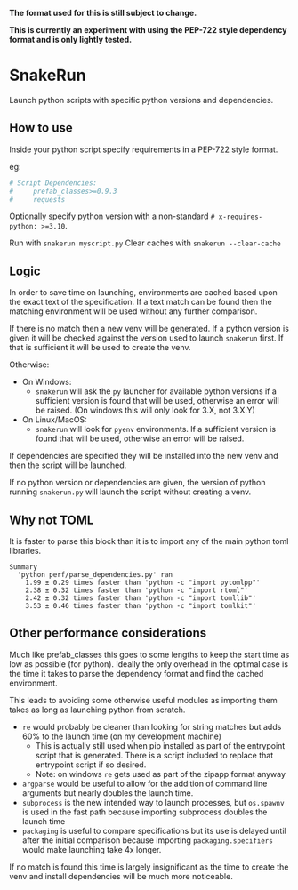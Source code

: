 **The format used for this is still subject to change.**

**This is currently an experiment with using the PEP-722 style dependency format and is only lightly tested.**

# SnakeRun #

Launch python scripts with specific python versions and dependencies.

## How to use ##

Inside your python script specify requirements in a PEP-722 style format.

eg:
```python
# Script Dependencies:
#     prefab_classes>=0.9.3
#     requests
```

Optionally specify python version with a non-standard `# x-requires-python: >=3.10`.

Run with `snakerun myscript.py`
Clear caches with `snakerun --clear-cache`

## Logic ##

In order to save time on launching, environments are cached based upon 
the exact text of the specification. If a text match can be found then 
the matching environment will be used without any further comparison.

If there is no match then a new venv will be generated. If a python
version is given it will be checked against the version used to launch
`snakerun` first. If that is sufficient it will be used to create the venv.

Otherwise:
* On Windows:
  * `snakerun` will ask the `py` launcher for available python versions
    if a sufficient version is found that will be used, otherwise an 
    error will be raised. (On windows this will only look for 3.X, not 3.X.Y)
* On Linux/MacOS:
  * `snakerun` will look for `pyenv` environments. If a sufficient version
    is found that will be used, otherwise an error will be raised.

If dependencies are specified they will be installed into the new venv and
then the script will be launched.

If no python version or dependencies are given, the version of python
running `snakerun.py` will launch the script without creating a venv.

## Why not TOML ##

It is faster to parse this block than it is to import any of the main 
python toml libraries.

```
Summary
  'python perf/parse_dependencies.py' ran
    1.99 ± 0.29 times faster than 'python -c "import pytomlpp"'
    2.38 ± 0.32 times faster than 'python -c "import rtoml"'
    2.42 ± 0.32 times faster than 'python -c "import tomllib"'
    3.53 ± 0.46 times faster than 'python -c "import tomlkit"'
```

## Other performance considerations ##

Much like prefab_classes this goes to some lengths to keep the start time
as low as possible (for python). Ideally the only overhead in the optimal 
case is the time it takes to parse the dependency format and find the 
cached environment.

This leads to avoiding some otherwise useful modules as importing
them takes as long as launching python from scratch.

* `re` would probably be cleaner than looking for string matches but 
  adds 60% to the launch time (on my development machine)
  * This is actually still used when pip installed as part of the entrypoint
    script that is generated. There is a script included to replace that 
    entrypoint script if so desired.
  * Note: on windows `re` gets used as part of the zipapp format anyway
* `argparse` would be useful to allow for the addition of command line arguments
  but nearly doubles the launch time.
* `subprocess` is the new intended way to launch processes, but `os.spawnv`
  is used in the fast path because importing subprocess doubles the launch time
* `packaging` is useful to compare specifications but its use is delayed until
  after the initial comparison because importing `packaging.specifiers` would
  make launching take 4x longer.

If no match is found this time is largely insignificant as the time to create
the venv and install dependencies will be much more noticeable.

